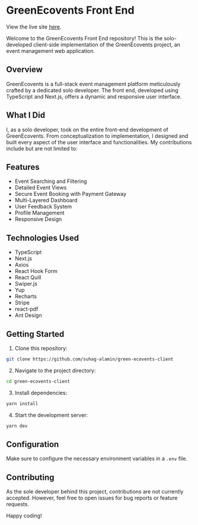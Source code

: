 # GreenEcovents Front End

View the live site [here](https://green-ecovents.vercel.app).

Welcome to the GreenEcovents Front End repository! This is the solo-developed client-side implementation of the GreenEcovents project, an event management web application.

## Overview

GreenEcovents is a full-stack event management platform meticulously crafted by a dedicated solo developer. The front end, developed using TypeScript and Next.js, offers a dynamic and responsive user interface.

## What I Did

I, as a solo developer, took on the entire front-end development of GreenEcovents. From conceptualization to implementation, I designed and built every aspect of the user interface and functionalities. My contributions include but are not limited to:

## Features

- Event Searching and Filtering
- Detailed Event Views
- Secure Event Booking with Payment Gateway
- Multi-Layered Dashboard
- User Feedback System
- Profile Management
- Responsive Design

## Technologies Used

- TypeScript
- Next.js
- Axios
- React Hook Form
- React Quill
- Swiper.js
- Yup
- Recharts
- Stripe
- react-pdf
- Ant Design

## Getting Started

1. Clone this repository:

```bash
git clone https://github.com/suhag-alamin/green-ecovents-client
```

2. Navigate to the project directory:

```bash
cd green-ecovents-client
```

3. Install dependencies:

```bash
yarn install
```

4. Start the development server:

```bash
yarn dev
```

## Configuration

Make sure to configure the necessary environment variables in a `.env` file.

## Contributing

As the sole developer behind this project, contributions are not currently accepted. However, feel free to open issues for bug reports or feature requests.

Happy coding!
